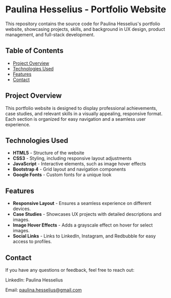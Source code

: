 # Paulina Hesselius - Portfolio Website

This repository contains the source code for Paulina Hesselius's portfolio website, showcasing projects, skills, and background in UX design, product management, and full-stack development.

## Table of Contents

- [Project Overview](#project-overview)
- [Technologies Used](#technologies-used)
- [Features](#features)
- [Contact](#contact)

## Project Overview

This portfolio website is designed to display professional achievements, case studies, and relevant skills in a visually appealing, responsive format. Each section is organized for easy navigation and a seamless user experience.

## Technologies Used

- **HTML5** - Structure of the website
- **CSS3** - Styling, including responsive layout adjustments
- **JavaScript** - Interactive elements, such as image hover effects
- **Bootstrap 4** - Grid layout and navigation components
- **Google Fonts** - Custom fonts for a unique look

## Features

- **Responsive Layout** - Ensures a seamless experience on different devices.
- **Case Studies** - Showcases UX projects with detailed descriptions and images.
- **Image Hover Effects** - Adds a grayscale effect on hover for select images.
- **Social Links** - Links to LinkedIn, Instagram, and Redbubble for easy access to profiles.
  
## Contact
If you have any questions or feedback, feel free to reach out:

LinkedIn: Paulina Hesselius

Email: paulina.hesselius@gmail.com




